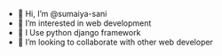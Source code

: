 - 👋 Hi, I’m @sumaiya-sani
- 👀 I’m interested in web development 
- 🌱 I Use python django framework
- 💞️ I’m looking to collaborate with other web developer 


<!---
sumaiya-sani/sumaiya-sani is a ✨ special ✨ repository because its `README.md` (this file) appears on your GitHub profile.
You can click the Preview link to take a look at your changes.
--->
